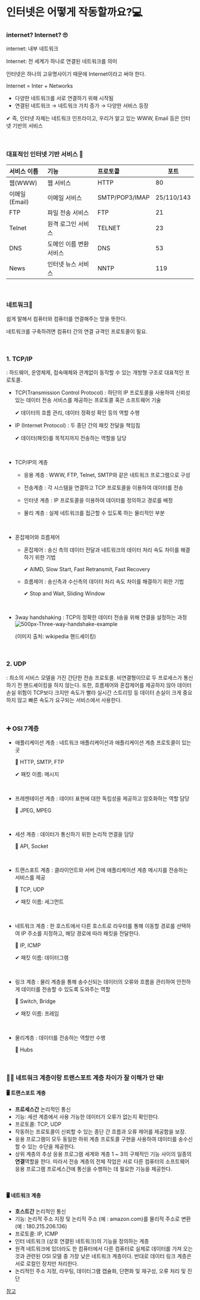 # 인터넷은 어떻게 작동할까요?💻




### internet? Internet? 🙄

internet: 내부 네트워크

Internet: 전 세계가 하나로 연결된 네트워크를 의미

인터넷은 하나의 고유명사이기 때문에 Internet이라고 써야 한다.

Internet = Inter + Networks

- 다양한 네트워크를 서로 연결하기 위해 시작됨
- 연결된 네트워크 → 네트워크 가치 증가  →  다양한 서비스 등장

✔ 즉, 인터넷 자체는 네트워크 인프라이고, 우리가 알고 있는 WWW, Email 등은 인터넷 기반의 서비스



<br/>

### 대표적인 인터넷 기반 서비스 👀

| 서비스 이름   | 기능                    | 프로토콜       | 포트       |
| :------------ | :---------------------- | :------------- | ---------- |
| 웹(WWW)       | 웹 서비스               | HTTP           | 80         |
| 이메일(Email) | 이메일 서비스           | SMTP/POP3/IMAP | 25/110/143 |
| FTP           | 파일 전송 서비스        | FTP            | 21         |
| Telnet        | 원격 로그인 서비스      | TELNET         | 23         |
| DNS           | 도메인 이름 변환 서비스 | DNS            | 53         |
| News          | 인터넷 뉴스 서비스      | NNTP           | 119        |



<br/>

### 네트워크🎇

쉽게 말해서 컴퓨터와 컴퓨터를 연결해주는 망을 뜻한다.

네트워크를 구축하려면 컴퓨터 간의 연결 규격인 프로토콜이 필요. 



<br/>

### 1. TCP/IP

: 하드웨어, 운영체제, 접속매체와 관계없이 동작할 수 있는 개방형 구조로 대표적인 프로토콜.

- TCP(Transmission Control Protocol)
  : 하단의 IP 프로토콜을 사용하여 신뢰성 있는 데이터 전송 서비스를 제공하는 프로토콜 혹은 소프트웨어 기술

  ✔ 데이터의 흐름 관리, 데이터 정확성 확인 등의 역할 수행
  
  

- IP (Internet Protocol)
  : 두 종단 간의 패킷 전달을 책임짐

  ✔ 데이터(패킷)를 목적지까지 전송하는 역할을 담당
  
  

<br/>

- TCP/IP의 계층

  - 응용 계층
    : WWW, FTP, Telnet, SMTP와 같은 네트워크 프로그램으로 구성

    

  - 전송계층
    : 각 시스템을 연결하고 TCP 프로토콜을 이용하여 데이터를 전송

    

  - 인터넷 계층
    : IP 프로토콜을 이용하여 데이터를 정의하고 경로를 배정

    

  - 물리 계층
    : 실제 네트워크를 접근할 수 있도록 하는 물리적인 부분
    
    

<br/>

- 혼잡제어와 흐름제어

  - 혼잡제어
    : 송신 측의 데이터 전달과 네트워크의 데이터 처리 속도 차이를 해결하기 위한 기법

    ✔ AIMD, Slow Start, Fast Retransmit, Fast Recovery

    

  - 흐름제어
    : 송신측과 수신측의 데이터 처리 속도 차이를 해결하기 위한 기법

    ✔ Stop and Wait, Sliding Window

  

<br/>

- 3way handshaking
  : TCP의 정확한 데이터 전송을 위해 연결을 설정하는 과정
  ![500px-Three-way-handshake-example](https://user-images.githubusercontent.com/62419307/89098523-72038a80-d423-11ea-97d1-db5341e77943.gif)

  (이미지 출처: wikipedia 핸드셰이킹)

  

  

<br/>

### 2. UDP

: 최소의 서비스 모델을 가진 간단한 전송 프로토콜. 비연결형이므로 두 프로세스가 통신하기 전 핸드셰이킹을 하지 않는다.  또한, 흐름제어와 혼잡제어를 제공하지 않아 데이터 손실 위험이 TCP보다 크지만 속도가 빨라 실시간 스트리밍 등 데이터 손실이 크게 중요하지 않고 빠른 속도가 요구되는 서비스에서 사용한다.

<br/>


### ➕ OSI 7계층

- 애플리케이션 계층
  : 네트워크 애플리케이션과 애플리케이션 계층 프로토콜이 있는 곳

  🌼 HTTP, SMTP, FTP

  ✔ 패킷 이름: 메시지
  
  <br/>

- 프레젠테이션 계층
  : 데이터 표현에 대한 독립성을 제공하고 암호화하는 역할 담당

  🌼 JPEG, MPEG

  <br/>

- 세션 계층
  : 데이터가 통신하기 위한 논리적 연결을 담당

  🌼 API, Socket

  <br/>

- 트랜스포트 계층
  : 클라이언트와 서버 간에 애플리케이션 계층 메시지를 전송하는 서비스를 제공

  🌼 TCP, UDP

  ✔ 패킷 이름: 세그먼트

  <br/>

- 네트워크 계층
  : 한 호스트에서 다른 호스트로 라우터를 통해 이동할 경로를 선택하여 IP 주소를 지정하고, 해당 경로에 따라 패킷을 전달한다.

  🌼 IP, ICMP

  ✔ 패킷 이름: 데이터그램

  <br/>

- 링크 계층
  : 물리 계층을 통해 송수신되는 데이터의 오류와 흐름을 관리하여 안전하게 데이터를 전송할 수 있도록 도와주는 역할

  🌼 Switch, Bridge

  ✔ 패킷 이름: 프레임

  <br/>

- 물리계층
  : 데이터를 전송하는 역할만 수행

  🌼 Hubs

<br>

### 🙋‍♀️ 네트워크 계층이랑 트랜스포트 계층 차이가 잘 이해가 안 돼!

#### 🖥 트랜스포트 계층

- **프로세스간** 논리적인 통신
- 기능: 세션 계층에서 사용 가능한 데이터가 오류가 없는지 확인한다.
- 프로토콜: TCP, UDP
- 작동하는 프로토콜이 신뢰할 수 있는 종단 간 흐름과 오류 제어를 제공함을 보장.
- 응용 프로그램이 모두 동일한 하위 계층 프로토콜 구현을 사용하여 데이터를 송수신할 수 있는 수단을 제공한다.
- 상위 계층의 추상 응용 프로그램 세계와 계층 1 ~ 3의 구체적인 기능 사이의 일종의 **연결**역할을 한다. 따라서 전송 계층의 전체 작업은 서로 다른 컴퓨터의 소프트웨어 응용 프로그램 프로세스간에 통신을 수행하는 데 필요한 기능을 제공한다.

<br>

#### 🖥 네트워크 계층

- **호스트간** 논리적인 통신
- 기능: 논리적 주소 지정 및 논리적 주소 (예 : amazon.com)를 물리적 주소로 변환 (예 : 180.215.206.136)
- 프로토콜: IP, ICMP
- 인터 네트워크 (상호 연결된 네트워크)의 기능을 정의하는 계층
- 원격 네트워크에 있더라도 한 컴퓨터에서 다른 컴퓨터로 실제로 데이터를 가져 오는 것과 관련된 OSI 모델 중 가장 낮은 네트워크 계층이다. 반대로 데이터 링크 계층은 서로 로컬인 장치만 처리한다.
-  논리적인 주소 지정, 라우팅, 데이터그램 캡슐화, 단편화 및 재구성, 오류 처리 및 진단

[참고](https://computerworks.tistory.com/47)